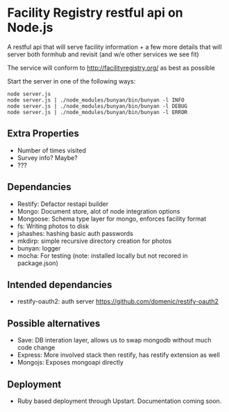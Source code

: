 # Facility Registry restful api on Node.js

A restful api that will serve facility information + a few more details that 
will server both formhub and revisit (and w/e other services we see fit)

The service will conform to http://facilityregistry.org/ as best as possible

Start the server in one of the following ways:
````
node server.js
node server.js | ./node_modules/bunyan/bin/bunyan -l INFO
node server.js | ./node_modules/bunyan/bin/bunyan -l DEBUG
node server.js | ./node_modules/bunyan/bin/bunyan -l ERROR
````

## Extra Properties
* Number of times visited
* Survey info? Maybe? 
* ???

## Dependancies
* Restify: Defactor restapi builder
* Mongo: Document store, alot of node integration options
* Mongoose: Schema type layer for mongo, enforces facility format
* fs: Writing photos to disk
* jshashes: hashing basic auth passwords
* mkdirp: simple recursive directory creation for photos
* bunyan: logger
* mocha: For testing (note: installed locally but not recored in package.json)

## Intended dependancies
* restify-oauth2: auth server https://github.com/domenic/restify-oauth2 

## Possible alternatives
* Save: DB interation layer, allows us to swap mongodb without much code change
* Express: More involved stack then restify, has restify extension as well
* Mongojs: Exposes mongoapi directly


## Deployment
* Ruby based deployment through Upstart. Documentation coming soon.
